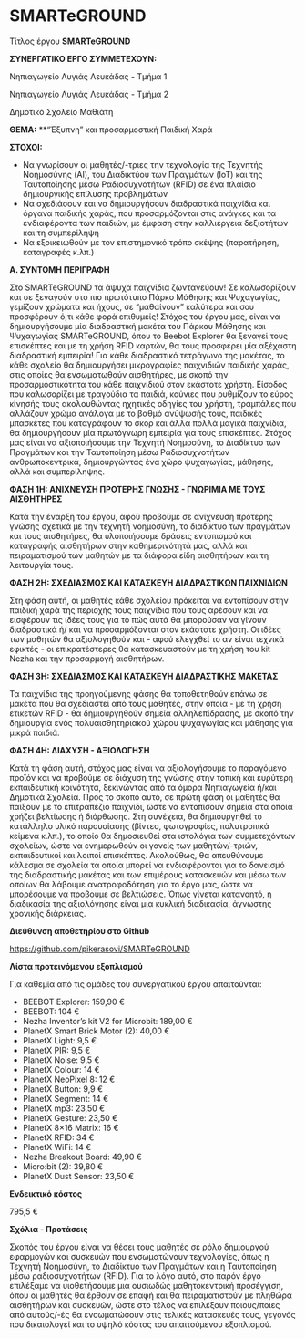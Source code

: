 # SMARTeGROUND
Τίτλος έργου
**SMARTeGROUND**

**ΣΥΝΕΡΓΑΤΙΚΟ ΕΡΓΟ
ΣΥΜΜΕΤΕΧΟΥΝ:**

Νηπιαγωγείο Λυγιάς Λευκάδας - Τμήμα 1

Νηπιαγωγείο Λυγιάς Λευκάδας - Τμήμα 2

Δημοτικό Σχολείο Μαθιάτη


**ΘΕΜΑ:**
**“Έξυπνη” και προσαρμοστική Παιδική Χαρά

**ΣΤΟΧΟΙ:**

- Να γνωρίσουν οι μαθητές/-τριες την τεχνολογία της Τεχνητής Νοημοσύνης (AI), του Διαδικτύου των Πραγμάτων (IoT) και της Ταυτοποίησης μέσω Ραδιοσυχνοτήτων (RFID) σε ένα πλαίσιο δημιουργικής επίλυσης προβλημάτων 
- Να σχεδιάσουν και να δημιουργήσουν διαδραστικά παιχνίδια και όργανα παιδικής χαράς, που προσαρμόζονται στις ανάγκες και τα ενδιαφέροντα των παιδιών, με έμφαση στην καλλιέργεια δεξιοτήτων και τη συμπερίληψη
- Να εξοικειωθούν με τον επιστημονικό τρόπο σκέψης (παρατήρηση, καταγραφές κ.λπ.)

**Α. ΣΥΝΤΟΜΗ ΠΕΡΙΓΡΑΦΗ**

Στο SMARTeGROUND τα άψυχα παιχνίδια ζωντανεύουν! Σε καλωσορίζουν και σε ξεναγούν στο πιο πρωτότυπο Πάρκο Μάθησης και Ψυχαγωγίας, γεμίζουν χρώματα και ήχους, σε “μαθαίνουν” καλύτερα και σου προσφέρουν ό,τι κάθε φορά επιθυμείς!
Στόχος του έργου μας, είναι να δημιουργήσουμε μία διαδραστική μακέτα του Πάρκου Μάθησης και Ψυχαγωγίας SMARTeGROUND, όπου το Beebot Explorer θα ξεναγεί τους επισκέπτες και με τη χρήση RFID καρτών, θα τους προσφέρει μία αξέχαστη διαδραστική εμπειρία!
Για κάθε διαδραστικό τετράγωνο της μακέτας, το κάθε σχολείο θα δημιουργήσει μικρογραφίες παιχνιδιών παιδικής χαράς, στις οποίες θα ενσωματωθούν αισθητήρες, με σκοπό την προσαρμοστικότητα του κάθε παιχνιδιού στον εκάστοτε χρήστη.
Είσοδος που καλωσορίζει με τραγούδια τα παιδιά, κούνιες που ρυθμίζουν το εύρος κίνησής τους ακολουθώντας ηχητικές οδηγίες του χρήστη, τραμπάλες που αλλάζουν χρώμα ανάλογα με το βαθμό ανύψωσής τους, παιδικές μπασκέτες που καταγράφουν το σκορ και άλλα πολλά μαγικά παιχνίδια, θα δημιουργήσουν μία πρωτόγνωρη εμπειρία για τους επισκέπτες.
Στόχος μας είναι να αξιοποιήσουμε την Τεχνητή Νοημοσύνη, το Διαδίκτυο των Πραγμάτων και την Ταυτοποίηση μέσω Ραδιοσυχνοτήτων ανθρωποκεντρικά, δημιουργώντας ένα χώρο ψυχαγωγίας, μάθησης, αλλά και συμπερίληψης.

**ΦΑΣΗ 1Η: ΑΝΙΧΝΕΥΣΗ ΠΡΟΤΕΡΗΣ ΓΝΩΣΗΣ - ΓΝΩΡΙΜΙΑ ΜΕ ΤΟΥΣ ΑΙΣΘΗΤΗΡΕΣ**

Κατά την έναρξη του έργου, αφού προβούμε σε ανίχνευση πρότερης γνώσης σχετικά με την τεχνητή νοημοσύνη, το διαδίκτυο των πραγμάτων και τους αισθητήρες, θα υλοποιήσουμε δράσεις εντοπισμού και καταγραφής αισθητήρων στην καθημερινότητά μας, αλλά και πειραματισμού των μαθητών με τα διάφορα είδη αισθητήρων και τη λειτουργία τους.

**ΦΑΣΗ 2Η: ΣΧΕΔΙΑΣΜΟΣ ΚΑΙ ΚΑΤΑΣΚΕΥΗ ΔΙΑΔΡΑΣΤΙΚΩΝ ΠΑΙΧΝΙΔΙΩΝ**

Στη φάση αυτή, οι μαθητές κάθε σχολείου πρόκειται να εντοπίσουν στην παιδική χαρά της περιοχής τους παιχνίδια που τους αρέσουν και να εισφέρουν τις ιδέες τους για το πώς αυτά θα μπορούσαν να γίνουν διαδραστικά ή/ και να προσαρμόζονται στον εκάστοτε χρήστη. Οι ιδέες των μαθητών θα αξιολογηθούν και - αφού ελεγχθεί το αν είναι τεχνικά εφικτές - οι επικρατέστερες θα κατασκευαστούν με τη χρήση του kit Nezha και την προσαρμογή αισθητήρων. 

**ΦΑΣΗ 3Η: ΣΧΕΔΙΑΣΜΟΣ ΚΑΙ ΚΑΤΑΣΚΕΥΗ ΔΙΑΔΡΑΣΤΙΚΗΣ ΜΑΚΕΤΑΣ**

Τα παιχνίδια της προηγούμενης φάσης θα τοποθετηθούν επάνω σε μακέτα που θα σχεδιαστεί από τους μαθητές, στην οποία - με τη χρήση ετικετών RFID - θα δημιουργηθούν σημεία αλληλεπίδρασης, με σκοπό την δημιουργία ενός πολυαισθητηριακού χώρου ψυχαγωγίας και μάθησης για μικρά παιδιά.

**ΦΑΣΗ 4Η: ΔΙΑΧΥΣΗ - ΑΞΙΟΛΟΓΗΣΗ**

Κατά τη φάση αυτή, στόχος μας είναι να αξιολογήσουμε το παραγόμενο προϊόν και να προβούμε σε διάχυση της γνώσης στην τοπική και ευρύτερη εκπαιδευτική κοινότητα, ξεκινώντας από τα όμορα Νηπιαγωγεία ή/και Δημοτικά Σχολεία.
Προς το σκοπό αυτό, σε πρώτη φάση οι μαθητές θα παίξουν με το επιτραπέζιο παιχνίδι, ώστε να εντοπίσουν σημεία στα οποία χρήζει βελτίωσης ή διόρθωσης. Στη συνέχεια, θα δημιουργηθεί το κατάλληλο υλικό παρουσίασης (βίντεο, φωτογραφίες, πολυτροπικά κείμενα κ.λπ.), το οποίο θα δημοσιευθεί στα ιστολόγια των συμμετεχόντων σχολείων, ώστε να ενημερωθούν οι γονείς των μαθητών/-τριών, εκπαιδευτικοί και λοιποί επισκέπτες.
Ακολούθως, θα απευθύνουμε κάλεσμα σε σχολεία τα οποία μπορεί να ενδιαφέρονται για το δανεισμό της διαδραστικής μακέτας και των επιμέρους κατασκευών και μέσω των οποίων θα λάβουμε ανατροφοδότηση για το έργο μας, ώστε να μπορέσουμε να προβούμε σε βελτιώσεις. Όπως γίνεται κατανοητό, η διαδικασία της αξιολόγησης είναι μια κυκλική διαδικασία, άγνωστης χρονικής διάρκειας.

**Διεύθυνση αποθετηρίου στο Github** 

https://github.com/pikerasovi/SMARTeGROUND

**Λίστα προτεινόμενου εξοπλισμού**

Για καθεμία από τις ομάδες του συνεργατικού έργου απαιτούνται:

- ΒΕΕΒΟΤ Explorer: 159,90 €
- BEEBOT: 104 €
- Nezha Inventor’s kit V2 for Microbit: 189,00 €
- PlanetX Smart Brick Motor (2): 40,00 €
- PlanetX Light: 9,5 €
- PlanetX PIR: 9,5 €
- PlanetX Noise: 9,5 €
- PlanetX Colour: 14 €
- PlanetX NeoPixel 8: 12 €
- PlanetX Button: 9,9 €
- PlanetX Segment: 14 €
- PlanetX mp3: 23,50 €
- PlanetX Gesture: 23,50 €
- PlanetX 8×16 Matrix: 16 €
- PlanetX RFID: 34 €
- PlanetX WiFi: 14 €
- Nezha Breakout Board: 49,90 €
- Micro:bit (2): 39,80 €
- PlanetX Dust Sensor: 23,50 €


**Ενδεικτικό κόστος**

795,5 €


**Σχόλια - Προτάσεις**

Σκοπός του έργου είναι να θέσει τους μαθητές σε ρόλο δημιουργού εφαρμογών και συσκευών που ενσωματώνουν τεχνολογίες, όπως η Τεχνητή Νοημοσύνη, το Διαδίκτυο των Πραγμάτων και η Ταυτοποίηση μέσω ραδιοσυχνοτήτων (RFID). Για το λόγο αυτό, στο παρόν έργο επιλέξαμε να υιοθετήσουμε μια ουσιωδώς μαθητοκεντρική προσέγγιση, όπου οι μαθητές θα έρθουν σε επαφή και θα πειραματιστούν με πληθώρα αισθητήρων και συσκευών, ώστε στο τέλος να επιλέξουν ποιους/ποιες από αυτούς/-ές θα ενσωματώσουν στις τελικές κατασκευές τους, γεγονός που δικαιολογεί και το υψηλό κόστος του απαιτούμενου εξοπλισμού.
